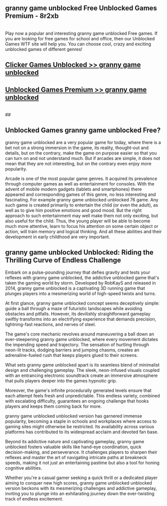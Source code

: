 ## granny game unblocked Free Unblocked Games Premium - 8r2xb <br>
<br>
Play now a popular and interesting granny game unblocked Free games. If you are looking for free games for school and office, then our Unblocked Games WTF site will help you. You can choose cool, crazy and exciting unblocked games of different genres!


##  [Clicker Games Unblocked >> granny game unblocked](http://freeplayer.one?title=granny_game_unblocked&ref=05)

##  [Unblocked Games Premium >> granny game unblocked](http://freeplayer.one?title=granny_game_unblocked&ref=05)
  <br>
  ##



## Unblocked Games granny game unblocked Free?

granny game unblocked are a very popular game for today, where there is a bet not on a strong immersion in the game, its reality, thought-out and details, but on the contrary, make the game on purpose easier so that you can turn on and not understand much. But if arcades are simple, it does not mean that they are not interesting, but on the contrary even enjoy more popularity.

Arcade is one of the most popular game genres. It acquired its prevalence through computer games as well as entertainment for consoles. With the advent of mobile modern gadgets (tablets and smartphones) there appeared and corresponding games of this genre, no less interesting and fascinating. For example granny game unblocked unblocked 76 game. Any such game is created primarily to entertain the child (or even the adult), as well as to give him positive emotions and good mood. But the right approach to such entertainment may well make them not only exciting, but also useful for the child. Thus, the young player will be able to become much more attentive, learn to focus his attention on some certain object or action, will train memory and logical thinking. And all these abilities and their development in early childhood are very important.

##  granny game unblocked Unblocked: Riding the Thrilling Curve of Endless Challenge

Embark on a pulse-pounding journey that defies gravity and tests your reflexes with granny game unblocked, the addictive unblocked game that's taken the gaming world by storm. Developed by RobKayS and released in 2014, granny game unblocked is a captivating 3D running game that plunges players into a mesmerizing world of high-speed twists and turns.

At first glance, granny game unblocked concept seems deceptively simple: guide a ball through a maze of futuristic landscapes while avoiding obstacles and pitfalls. However, its devilishly straightforward gameplay swiftly transforms into an electrifying experience that demands precision, lightning-fast reactions, and nerves of steel.

The game's core mechanic revolves around maneuvering a ball down an ever-steepening granny game unblocked, where every movement dictates the impending speed and trajectory. The sensation of hurtling through neon-lit tracks, dodging barriers and jumping chasms, creates an adrenaline-fueled rush that keeps players glued to their screens.

What sets granny game unblocked apart is its seamless blend of minimalist design and challenging gameplay. The sleek, neon-infused visuals coupled with an entrancing electronic soundtrack create an immersive atmosphere that pulls players deeper into the games hypnotic grip.

Moreover, the game's infinite procedurally generated levels ensure that each attempt feels fresh and unpredictable. This endless variety, combined with escalating difficulty, guarantees an ongoing challenge that hooks players and keeps them coming back for more.

granny game unblocked unblocked version has garnered immense popularity, becoming a staple in schools and workplaces where access to gaming sites might otherwise be restricted. Its availability across various platforms has contributed to its widespread acclaim and devoted fan base.

Beyond its addictive nature and captivating gameplay, granny game unblocked fosters valuable skills like hand-eye coordination, quick decision-making, and perseverance. It challenges players to sharpen their reflexes and master the art of navigating intricate paths at breakneck speeds, making it not just an entertaining pastime but also a tool for honing cognitive abilities.

Whether you're a casual gamer seeking a quick thrill or a dedicated player aiming to conquer new high scores, granny game unblocked unblocked version beckons with its mesmerizing challenges and addictive gameplay, inviting you to plunge into an exhilarating journey down the ever-twisting track of endless excitement.